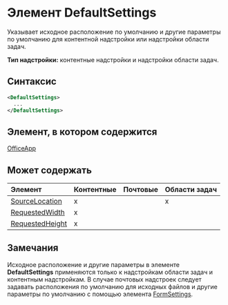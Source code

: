 # <a name="defaultsettings-element"></a>Элемент DefaultSettings

Указывает исходное расположение по умолчанию и другие параметры по умолчанию для контентной надстройки или надстройки области задач.

**Тип надстройки:** контентные надстройки и надстройки области задач.

## <a name="syntax"></a>Синтаксис

```XML
<DefaultSettings>
  ...
</DefaultSettings>
```

## <a name="contained-in"></a>Элемент, в котором содержится

[OfficeApp](officeapp.md)

## <a name="can-contain"></a>Может содержать

|**Элемент**|**Контентные**|**Почтовые**|**Области задач**|
|:-----|:-----|:-----|:-----|
|[SourceLocation](sourcelocation.md)|x||x|
|[RequestedWidth](requestedwidth.md)|x|||
|[RequestedHeight](requestedheight.md)|x|||

## <a name="remarks"></a>Замечания

Исходное расположение и другие параметры в элементе **DefaultSettings** применяются только к надстройкам области задач и контентным надстройкам. В случае почтовых надстроек следует задавать расположения по умолчанию для исходных файлов и другие параметры по умолчанию с помощью элемента [FormSettings](formsettings.md).

